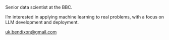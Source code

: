 Senior data scientist at the BBC. 

I’m interested in applying machine learning to real problems, with a focus on LLM development and deployment.  

uk.bendixon@gmail.com
